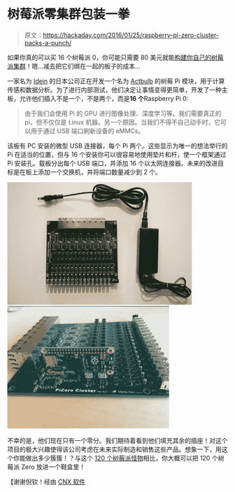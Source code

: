 # 树莓派零集群包装一拳

> 原文：<https://hackaday.com/2016/01/25/raspberry-pi-zero-cluster-packs-a-punch/>

如果你真的可以买 16 个树莓派 0，你可能只需要 80 美元就能[构建你自己的树莓派集群](https://twitter.com/9_ties/status/689707306494271488/photo/1)！嗯…减去把它们绑在一起的板子的成本…

一家名为 [Idein](http://idein.jp/) 的日本公司正在开发一个名为 [Actbulb](http://actbulb.idein.jp/) 的树莓 Pi 模块，用于计算传感和数据分析。为了进行内部测试，他们决定让事情变得更简单，开发了一种主板，允许他们插入不是一个，不是两个，而是**16 个**Raspberry Pi 0:

> 由于我们会使用 Pi 的 GPU 进行图像处理、深度学习等。我们需要真正的 pi，但不仅仅是 Linux 机器。另一个原因。当我们不得不自己动手时，它可以用于通过 USB 端口刷新设备的 eMMCs。

该板有 PC 安装的微型 USB 连接器，每个 Pi 两个。这些显示为唯一的想法举行的 Pi 在适当的位置，但与 16 个安装你可以很容易地使用垫片和杆，使一个框架通过 Pi 安装孔。载板分出每个 USB 端口，并添加 16 个以太网连接器。未来的改进目标是在板上添加一个交换机，并将端口数量减少到 2 个。

 [![CZaTkWrUYAAnaVq](img/8ed97895910be3b2560b0d5dad4717c9.png "CZaTkWrUYAAnaVq")](https://hackaday.com/2016/01/25/raspberry-pi-zero-cluster-packs-a-punch/czatkwruyaanavq/)  [![Raspberry_Pi_Zero_Cluster](img/e17bd1fd5614f4584e78cd5b60fb0f90.png "Raspberry_Pi_Zero_Cluster")](https://hackaday.com/2016/01/25/raspberry-pi-zero-cluster-packs-a-punch/raspberry_pi_zero_cluster/) 

不幸的是，他们现在只有一个零分。我们期待着看到他们填充其余的插座！对这个项目的极大兴趣使得该公司考虑在未来实际制造和销售这些产品。想象一下，用这个你能做出多少簇簇！？与这个 [120 个树莓派怪物](http://hackaday.com/2014/10/07/120-node-rasperry-pi-cluster-for-website-testing/)相比，你大概可以把 120 个树莓派 Zero 放进一个鞋盒里！

【谢谢倪钦！经由 [CNX 软件](http://www.cnx-software.com/2016/01/22/this-is-what-a-16-raspberry-pi-zero-cluster-board-looks-like/)